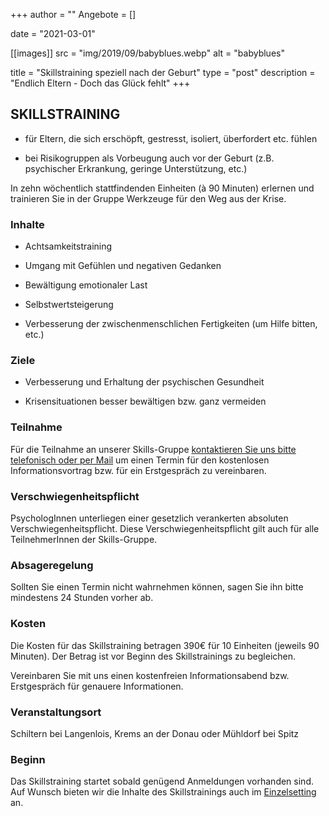 +++
author = ""
Angebote = []

date = "2021-03-01"

[[images]]
    src = "img/2019/09/babyblues.webp" 
    alt = "babyblues"

title = "Skillstraining speziell nach der Geburt"
type = "post"
description = "Endlich Eltern - Doch das Glück fehlt"
+++

## SKILLSTRAINING

* für Eltern, die sich erschöpft, gestresst, isoliert, überfordert etc. fühlen 

* bei Risikogruppen als Vorbeugung auch vor der Geburt 
(z.B. psychischer Erkrankung, geringe Unterstützung, etc.)


In zehn wöchentlich stattfindenden Einheiten (à 90 Minuten) 
erlernen und trainieren Sie in der Gruppe Werkzeuge für den Weg aus der Krise. 

### Inhalte 

* Achtsamkeitstraining 

* Umgang mit Gefühlen und negativen Gedanken 

* Bewältigung emotionaler Last 

* Selbstwertsteigerung 

* Verbesserung der zwischenmenschlichen Fertigkeiten 
(um Hilfe bitten, etc.) 

 

### Ziele 

* Verbesserung und Erhaltung der psychischen Gesundheit 

* Krisensituationen besser bewältigen bzw. ganz vermeiden 

### Teilnahme

Für die Teilnahme an unserer Skills-Gruppe [kontaktieren Sie uns bitte telefonisch oder per Mail](/contact) um einen Termin für den kostenlosen Informationsvortrag bzw. für ein Erstgespräch zu vereinbaren.

### Verschwiegenheitspflicht 

PsychologInnen unterliegen einer gesetzlich verankerten absoluten Verschwiegenheitspflicht. Diese Verschwiegenheitspflicht gilt auch für alle TeilnehmerInnen der Skills-Gruppe. 

### Absageregelung 

Sollten Sie einen Termin nicht wahrnehmen können, sagen Sie ihn bitte mindestens 24 Stunden vorher ab. 

### Kosten 

Die Kosten für das Skillstraining betragen 390€ für 10 Einheiten (jeweils 90 Minuten). Der Betrag ist vor Beginn des Skillstrainings zu begleichen. 

Vereinbaren Sie mit uns einen kostenfreien Informationsabend bzw. Erstgespräch für genauere Informationen.

### Veranstaltungsort 

Schiltern bei Langenlois, Krems an der Donau oder Mühldorf bei Spitz

### Beginn
Das Skillstraining startet sobald genügend Anmeldungen vorhanden sind. Auf Wunsch bieten wir die Inhalte des Skillstrainings auch im [Einzelsetting](/angebot) an.